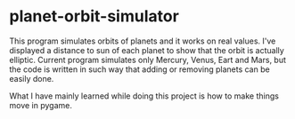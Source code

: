 # planet-orbit-simulator

This program simulates orbits of planets and it works on real values.
I've displayed a distance to sun of each planet to show that the orbit is actually elliptic.
Current program simulates only Mercury, Venus, Eart and Mars, but the code is written in such way that adding or removing planets can be easily done.

What I have mainly learned while doing this project is how to make things move in pygame.
